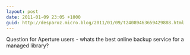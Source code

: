 ```yaml
---
layout: post
date: 2011-01-09 23:05 +1000
guid: http://desparoz.micro.blog/2011/01/09/t24089463659429888.html
---
```

Question for Aperture users - whats the best online backup service for a managed library?
